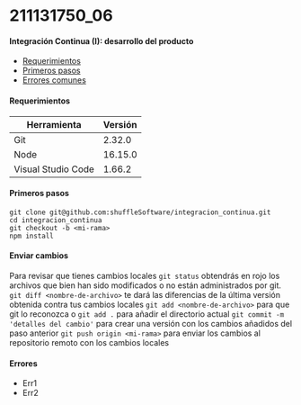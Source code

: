 # 211131750_06
####  Integración Continua (I): desarrollo del producto
 - [Requerimientos](#markdown-header-requirements)
 - [Primeros pasos](#markdown-header-getting-started)
 - [Errores comunes](#markdown-header-errores)

#### Requerimientos
| Herramienta | Versión |
| --- | --- |
| Git | 2.32.0 |
| Node | 16.15.0 |
| Visual Studio Code | 1.66.2 |


#### Primeros pasos
```
git clone git@github.com:shuffleSoftware/integracion_continua.git
cd integracion_continua
git checkout -b <mi-rama>
npm install
```

#### Enviar cambios
Para revisar que tienes cambios locales
`git status` obtendrás en rojo los archivos que bien han sido modificados o no están administrados por git.
`git diff <nombre-de-archivo>` te dará las diferencias de la última versión obtenida contra tus cambios locales
`git add <nombre-de-archivo>` para que git lo reconozca o `git add .` para añadir el directorio actual
`git commit -m 'detalles del cambio'` para crear una versión con los cambios añadidos del paso anterior
`git push origin <mi-rama>` para enviar los cambios al repositorio remoto con los cambios locales

#### Errores
- Err1
- Err2